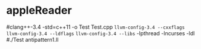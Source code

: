 # appleReader
#clang++-3.4 -std=c++11 -o Test Test.cpp `llvm-config-3.4 --cxxflags` `llvm-config-3.4 --ldflags` `llvm-config-3.4 --libs` -lpthread -lncurses -ldl
#./Test antipattern1.ll